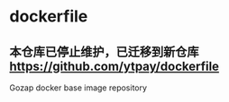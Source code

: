 # dockerfile

## 本仓库已停止维护，已迁移到新仓库 https://github.com/ytpay/dockerfile

Gozap docker base image repository
